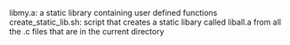 libmy.a: a static library containing user defined functions
create_static_lib.sh: script that creates a static libary called liball.a from all the .c files that are in the current directory

